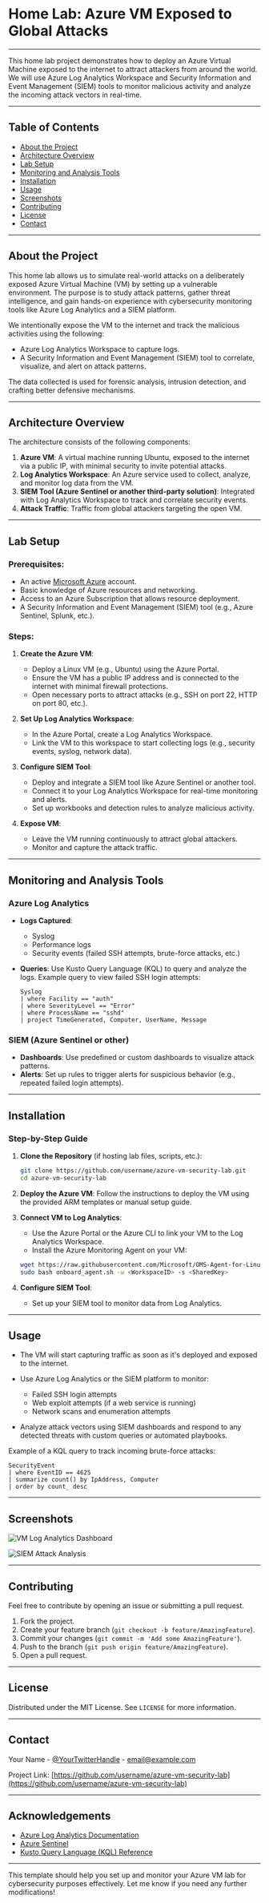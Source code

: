 # Home Lab: Azure VM Exposed to Global Attacks

---

This home lab project demonstrates how to deploy an Azure Virtual Machine exposed to the internet to attract attackers from around the world. We will use Azure Log Analytics Workspace and Security Information and Event Management (SIEM) tools to monitor malicious activity and analyze the incoming attack vectors in real-time.

---

## Table of Contents
- [About the Project](#about-the-project)
- [Architecture Overview](#architecture-overview)
- [Lab Setup](#lab-setup)
- [Monitoring and Analysis Tools](#monitoring-and-analysis-tools)
- [Installation](#installation)
- [Usage](#usage)
- [Screenshots](#screenshots)
- [Contributing](#contributing)
- [License](#license)
- [Contact](#contact)

---

## About the Project

This home lab allows us to simulate real-world attacks on a deliberately exposed Azure Virtual Machine (VM) by setting up a vulnerable environment. The purpose is to study attack patterns, gather threat intelligence, and gain hands-on experience with cybersecurity monitoring tools like Azure Log Analytics and a SIEM platform. 

We intentionally expose the VM to the internet and track the malicious activities using the following:
- Azure Log Analytics Workspace to capture logs.
- A Security Information and Event Management (SIEM) tool to correlate, visualize, and alert on attack patterns.
  
The data collected is used for forensic analysis, intrusion detection, and crafting better defensive mechanisms.

---

## Architecture Overview

The architecture consists of the following components:
1. **Azure VM**: A virtual machine running Ubuntu, exposed to the internet via a public IP, with minimal security to invite potential attacks.
2. **Log Analytics Workspace**: An Azure service used to collect, analyze, and monitor log data from the VM.
3. **SIEM Tool (Azure Sentinel or another third-party solution)**: Integrated with Log Analytics Workspace to track and correlate security events.
4. **Attack Traffic**: Traffic from global attackers targeting the open VM.

---

## Lab Setup

### Prerequisites:
- An active [Microsoft Azure](https://azure.microsoft.com) account.
- Basic knowledge of Azure resources and networking.
- Access to an Azure Subscription that allows resource deployment.
- A Security Information and Event Management (SIEM) tool (e.g., Azure Sentinel, Splunk, etc.).

### Steps:

1. **Create the Azure VM**:
   - Deploy a Linux VM (e.g., Ubuntu) using the Azure Portal.
   - Ensure the VM has a public IP address and is connected to the internet with minimal firewall protections.
   - Open necessary ports to attract attacks (e.g., SSH on port 22, HTTP on port 80, etc.).

2. **Set Up Log Analytics Workspace**:
   - In the Azure Portal, create a Log Analytics Workspace.
   - Link the VM to this workspace to start collecting logs (e.g., security events, syslog, network data).

3. **Configure SIEM Tool**:
   - Deploy and integrate a SIEM tool like Azure Sentinel or another tool.
   - Connect it to your Log Analytics Workspace for real-time monitoring and alerts.
   - Set up workbooks and detection rules to analyze malicious activity.

4. **Expose VM**:
   - Leave the VM running continuously to attract global attackers.
   - Monitor and capture the attack traffic.

---

## Monitoring and Analysis Tools

### Azure Log Analytics
- **Logs Captured**: 
  - Syslog
  - Performance logs
  - Security events (failed SSH attempts, brute-force attacks, etc.)
  
- **Queries**: Use Kusto Query Language (KQL) to query and analyze the logs. Example query to view failed SSH login attempts:
  ```kusto
  Syslog
  | where Facility == "auth"
  | where SeverityLevel == "Error"
  | where ProcessName == "sshd"
  | project TimeGenerated, Computer, UserName, Message
  ```

### SIEM (Azure Sentinel or other)
- **Dashboards**: Use predefined or custom dashboards to visualize attack patterns.
- **Alerts**: Set up rules to trigger alerts for suspicious behavior (e.g., repeated failed login attempts).
  
---

## Installation

### Step-by-Step Guide

1. **Clone the Repository** (if hosting lab files, scripts, etc.):
   ```bash
   git clone https://github.com/username/azure-vm-security-lab.git
   cd azure-vm-security-lab
   ```

2. **Deploy the Azure VM**:
   Follow the instructions to deploy the VM using the provided ARM templates or manual setup guide.

3. **Connect VM to Log Analytics**:
   - Use the Azure Portal or the Azure CLI to link your VM to the Log Analytics Workspace.
   - Install the Azure Monitoring Agent on your VM:
   ```bash
   wget https://raw.githubusercontent.com/Microsoft/OMS-Agent-for-Linux/master/installer/scripts/onboard_agent.sh
   sudo bash onboard_agent.sh -w <WorkspaceID> -s <SharedKey>
   ```

4. **Configure SIEM Tool**:
   - Set up your SIEM tool to monitor data from Log Analytics.

---

## Usage

- The VM will start capturing traffic as soon as it's deployed and exposed to the internet.
- Use Azure Log Analytics or the SIEM platform to monitor:
  - Failed SSH login attempts
  - Web exploit attempts (if a web service is running)
  - Network scans and enumeration attempts
  
- Analyze attack vectors using SIEM dashboards and respond to any detected threats with custom queries or automated playbooks.

Example of a KQL query to track incoming brute-force attacks:
```kusto
SecurityEvent
| where EventID == 4625
| summarize count() by IpAddress, Computer
| order by count_ desc
```

---

## Screenshots

![VM Log Analytics Dashboard](link-to-dashboard-image.png)

![SIEM Attack Analysis](link-to-siem-analysis-image.png)

---

## Contributing

Feel free to contribute by opening an issue or submitting a pull request.

1. Fork the project.
2. Create your feature branch (`git checkout -b feature/AmazingFeature`).
3. Commit your changes (`git commit -m 'Add some AmazingFeature'`).
4. Push to the branch (`git push origin feature/AmazingFeature`).
5. Open a pull request.

---

## License

Distributed under the MIT License. See `LICENSE` for more information.

---

## Contact

Your Name - [@YourTwitterHandle](https://twitter.com/YourTwitterHandle) - email@example.com

Project Link: [https://github.com/username/azure-vm-security-lab](https://github.com/username/azure-vm-security-lab)

---

## Acknowledgements

- [Azure Log Analytics Documentation](https://docs.microsoft.com/en-us/azure/azure-monitor/logs/log-analytics-workspace-overview)
- [Azure Sentinel](https://docs.microsoft.com/en-us/azure/sentinel/)
- [Kusto Query Language (KQL) Reference](https://docs.microsoft.com/en-us/azure/data-explorer/kusto/query/)

---

This template should help you set up and monitor your Azure VM lab for cybersecurity purposes effectively. Let me know if you need any further modifications!
